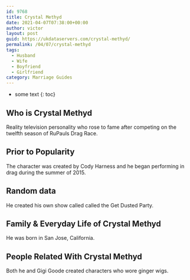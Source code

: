 ```yaml
---
id: 9768
title: Crystal Methyd
date: 2021-04-07T07:38:00+00:00
author: victor
layout: post
guid: https://ukdataservers.com/crystal-methyd/
permalink: /04/07/crystal-methyd
tags:
  - Husband
  - Wife
  - Boyfriend
  - Girlfriend
category: Marriage Guides
---
```


* some text
{: toc}


## Who is Crystal Methyd



Reality television personality who rose to fame after competing on the twelfth season of RuPauls Drag Race. 

                
                
                
## Prior to Popularity



The character was created by Cody Harness and he began performing in drag during the summer of 2015.

                
                
                
## Random data



He created his own show called called the Get Dusted Party. 

                
                
                
## Family & Everyday Life of Crystal Methyd



He was born in San Jose, California. 

                
                
                
## People Related With Crystal Methyd



Both he and Gigi Goode created characters who wore ginger wigs. 

                
              
            
          
          
          